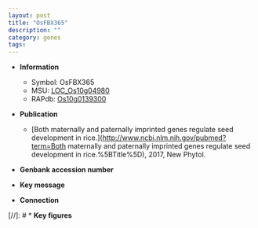 ```yaml
---
layout: post
title: "OsFBX365"
description: ""
category: genes
tags: 
---
```


* **Information**  
    + Symbol: OsFBX365  
    + MSU: [LOC_Os10g04980](http://rice.uga.edu/cgi-bin/ORF_infopage.cgi?orf=LOC_Os10g04980)  
    + RAPdb: [Os10g0139300](https://rapdb.dna.affrc.go.jp/locus/?name=Os10g0139300)  

* **Publication**  
    + [Both maternally and paternally imprinted genes regulate seed development in rice.](http://www.ncbi.nlm.nih.gov/pubmed?term=Both maternally and paternally imprinted genes regulate seed development in rice.%5BTitle%5D), 2017, New Phytol.

* **Genbank accession number**  

* **Key message**  

* **Connection**  

[//]: # * **Key figures**  


